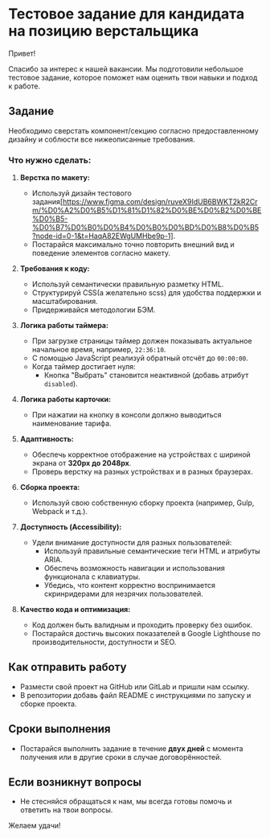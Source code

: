 # Тестовое задание для кандидата на позицию верстальщика

Привет!

Спасибо за интерес к нашей вакансии. Мы подготовили небольшое тестовое задание, которое поможет нам оценить твои навыки и подход к работе.

## Задание

Необходимо сверстать компонент/секцию согласно предоставленному дизайну и соблюсти все нижеописанные требования.

### Что нужно сделать:

1. **Верстка по макету:**

   - Используй дизайн тестового задания[https://www.figma.com/design/ruveX9IdUB6BWKT2kR2Crm/%D0%A2%D0%B5%D1%81%D1%82%D0%BE%D0%B2%D0%BE%D0%B5-%D0%B7%D0%B0%D0%B4%D0%B0%D0%BD%D0%B8%D0%B5?node-id=0-1&t=HaqA82EWgUMHbe9p-1].
   - Постарайся максимально точно повторить внешний вид и поведение элементов согласно макету.

2. **Требования к коду:**

   - Используй семантически правильную разметку HTML.
   - Структурируй CSS(а желательно scss) для удобства поддержки и масштабирования.
   - Придерживайся методологии БЭМ.

3. **Логика работы таймера:**

   - При загрузке страницы таймер должен показывать актуальное начальное время, например, `22:36:10`.
   - С помощью JavaScript реализуй обратный отсчёт до `00:00:00`.
   - Когда таймер достигает нуля:
     - Кнопка "Выбрать" становится неактивной (добавь атрибут `disabled`).

4. **Логика работы карточки:**
   - При нажатии на кнопку в консоли должно выводиться наименование тарифа.

5. **Адаптивность:**

   - Обеспечь корректное отображение на устройствах с шириной экрана от **320px до 2048px**.
   - Проверь верстку на разных устройствах и в разных браузерах.

6. **Сборка проекта:**

   - Используй свою собственную сборку проекта (например, Gulp, Webpack и т.д.).

7. **Доступность (Accessibility):**

   - Удели внимание доступности для разных пользователей:
     - Используй правильные семантические теги HTML и атрибуты ARIA.
     - Обеспечь возможность навигации и использования функционала с клавиатуры.
     - Убедись, что контент корректно воспринимается скринридерами для незрячих пользователей.

8. **Качество кода и оптимизация:**

   - Код должен быть валидным и проходить проверку без ошибок.
   - Постарайся достичь высоких показателей в Google Lighthouse по производительности, доступности и SEO.

## Как отправить работу

- Размести свой проект на GitHub или GitLab и пришли нам ссылку.
- В репозитории добавь файл README с инструкциями по запуску и сборке проекта.

## Сроки выполнения

- Постарайся выполнить задание в течение **двух дней** с момента получения или в другие сроки в случае договорённостей.

## Если возникнут вопросы

- Не стесняйся обращаться к нам, мы всегда готовы помочь и ответить на твои вопросы.

Желаем удачи!
